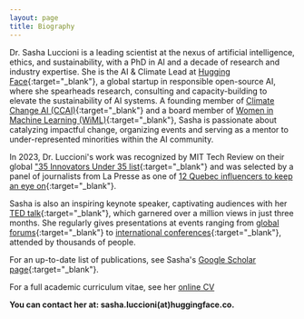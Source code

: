 ```yaml
---
layout: page
title: Biography
---
```


Dr. Sasha Luccioni is a leading scientist at the nexus of artificial intelligence, ethics, and sustainability, with a PhD in AI and a decade of research and industry expertise. She is the AI & Climate Lead at [Hugging Face](https://huggingface.co/){:target="_blank"}, a global startup in responsible open-source AI, where she spearheads research, consulting and capacity-building to elevate the sustainability of AI systems. A founding member of [Climate Change AI (CCAI)](https://www.climatechange.ai/){:target="_blank"} and a board member of [Women in Machine Learning (WiML)](wimlworkshop.org/){:target="_blank"}, Sasha is passionate about catalyzing impactful change, organizing events and serving as a mentor to under-represented minorities within the AI community. 

In 2023, Dr. Luccioni's work was recognized by MIT Tech Review on their global ["35 Innovators Under 35 list](https://www.technologyreview.com/innovator/sasha-luccioni/){:target="_blank"} and was selected by a panel of journalists from La Presse as one of [12 Quebec influencers to keep an eye on](https://www.lapresse.ca/contexte/2023-11-26/sasha-luccioni-et-ravy-por/elles-n-ont-pas-peur-de-l-ia.php){:target="_blank"}. 

Sasha is also an inspiring keynote speaker, captivating audiences with her [TED talk](https://www.ted.com/talks/sasha_luccioni_ai_is_dangerous_but_not_for_the_reasons_you_think){:target="_blank"}, which garnered over a million views in just three months. She regularly gives presentations at events ranging from [global forums](https://www.youtube.com/watch?v=4l0z_lNSnes){:target="_blank"} to [international conferences](https://www.youtube.com/watch?v=hewMMpo3mK0){:target="_blank"}, attended by thousands of people.

For an up-to-date list of publications, see Sasha's [Google Scholar page](https://scholar.google.ca/citations?user=nP8cwkIAAAAJ){:target="_blank"}.

For a full academic curriculum vitae, see her [online CV](https://www.sashaluccioni.com/cv/)

**You can contact her at: sasha.luccioni(at)huggingface.co.**

